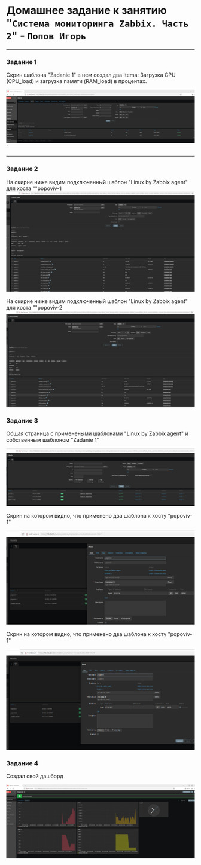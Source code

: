 # Домашнее задание к занятию "`Система мониторинга Zabbix. Часть 2`" - `Попов Игорь`

---

### Задание 1

Скрин шаблона "Zadanie 1" в нем создал два Itema: Загрузка CPU (CPU_load) и загрузка памяти (RAM_load) в процентах.

![Скрин шаблона](https://github.com/garkitt/popov-zabbix/blob/83308ece3937e25d078dfee8d54310532fda513b/img/new_temp_1.png)`


---

### Задание 2

На скирне ниже видим подключенный шаблон "Linux by Zabbix agent" для хоста ""popoviv-1
![host1](https://github.com/garkitt/popov-zabbix/blob/35d450ee6a33ece956d2366b4bba1cab7fae4ddc/img/Temp2-1.png)


На скирне ниже видим подключенный шаблон "Linux by Zabbix agent" для хоста ""popoviv-2
![host1](https://github.com/garkitt/popov-zabbix/blob/35d450ee6a33ece956d2366b4bba1cab7fae4ddc/img/Temp2-2.png)


### Задание 3

Общая страница с применеными шаблонами "Linux by Zabbix agent" и собственным шаблоном "Zadanie 1"

![popoviv-1](https://github.com/garkitt/popov-zabbix/blob/83308ece3937e25d078dfee8d54310532fda513b/img/new_all3.png)

Скрин на котором видно, что применено два шаблона к хосту "popoviv-1"

![popoviv-1](https://github.com/garkitt/popov-zabbix/blob/83308ece3937e25d078dfee8d54310532fda513b/img/new_all3_1.png)


Скрин на котором видно, что применено два шаблона к хосту "popoviv-1"

![popoviv-1](https://github.com/garkitt/popov-zabbix/blob/83308ece3937e25d078dfee8d54310532fda513b/img/new_all3_2.png)


### Задание 4

Создал свой дашборд

![dash](https://github.com/garkitt/popov-zabbix/blob/78eef31d8e2b6ac83cadfa65ece2c4e42f9a653f/img/Dash.png)